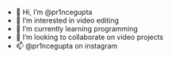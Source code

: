 - 👋 Hi, I’m @pr1ncegupta
- 👀 I’m interested in video editing
- 🌱 I’m currently learning programming
- 💞️ I’m looking to collaborate on video projects
- 📫 @pr1ncegupta on instagram

<!---
pr1ncegupta/pr1ncegupta is a ✨ special ✨ repository because its `README.md` (this file) appears on your GitHub profile.
You can click the Preview link to take a look at your changes.
--->
